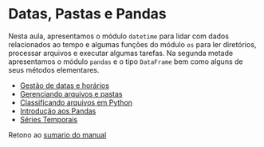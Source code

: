 # Datas, Pastas e Pandas

Nesta aula, apresentamos o módulo `datetime` para lidar com dados relacionados ao tempo e algumas funções do módulo `os` para ler diretórios, processar arquivos e executar algumas tarefas. Na segunda metade apresentamos o módulo `pandas` e o tipo `DataFrame` bem como alguns de seus métodos elementares.

* [Gestão de datas e horários](01_Datas.md)
* [Gerenciando arquivos e pastas](02_Arquivos_e_Diretorios.md)
* [Classificando arquivos em Python](03_Odernando_arquivos.md)
* [Introdução aos Pandas](04_Pandas.md)
* [Séries Temporais](05_Series_temporais.md)


Retono ao [sumario do manual](/Notas/Conteudo.md)